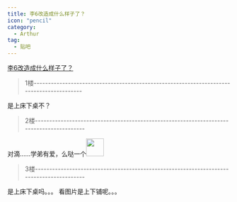 ```yaml
---
title: 李6改造成什么样子了？
icon: "pencil"
category:
  - Arthur
tag:
  - 贴吧
---
```


[李6改造成什么样子了？](https://tieba.baidu.com/p/1818602811?pid=23551698094&cid=0#23551698094)


>1楼-----------------------------------------------------------------------------------------

是上床下桌不？

>2楼-----------------------------------------------------------------------------------------

对滴……学弟有爱，么哒一个<img class="BDE_Smiley" width="40" height="40" changedsize="false" src="https://gsp0.baidu.com/5aAHeD3nKhI2p27j8IqW0jdnxx1xbK/tb/editor/images/wise/default/jFace_04.gif" >

>3楼-----------------------------------------------------------------------------------------

是上床下桌吗。。。 看图片是上下铺呢。。。
